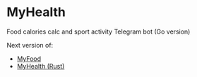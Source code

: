 # MyHealth
Food calories calc and sport activity Telegram bot (Go version)

Next version of:
- [MyFood](https://github.com/devldavydov/myfood)
- [MyHealth (Rust)](https://github.com/devldavydov/myhealth-rust)
